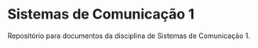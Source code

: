 # Sistemas de Comunicação 1

Repositório para documentos da disciplina de Sistemas de Comunicação 1.
